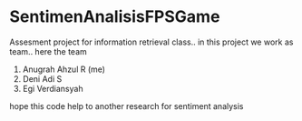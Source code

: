 # SentimenAnalisisFPSGame
Assesment project for information retrieval class..
in this project we work as team.. here the team 
1. Anugrah Ahzul R (me)
2. Deni Adi S
3. Egi Verdiansyah

hope this code help to another research for sentiment analysis
